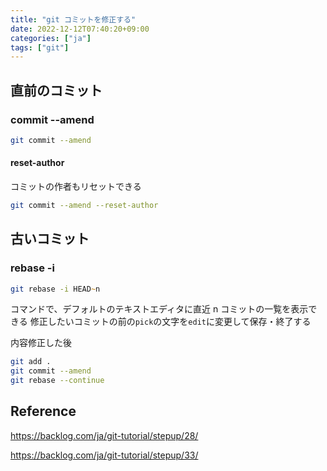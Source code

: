 ```yaml
---
title: "git コミットを修正する"
date: 2022-12-12T07:40:20+09:00
categories: ["ja"]
tags: ["git"]
---
```

## 直前のコミット

### commit --amend

```zsh
git commit --amend
```

#### reset-author

コミットの作者もリセットできる

```zsh
git commit --amend --reset-author
```

## 古いコミット

### rebase -i

```zsh
git rebase -i HEAD~n 
```

コマンドで、デフォルトのテキストエディタに直近 n コミットの一覧を表示できる
修正したいコミットの前の`pick`の文字を`edit`に変更して保存・終了する

内容修正した後

```zsh
git add .
git commit --amend
git rebase --continue
```

## Reference

https://backlog.com/ja/git-tutorial/stepup/28/

https://backlog.com/ja/git-tutorial/stepup/33/
